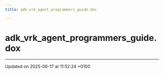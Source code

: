 ```yaml
---
title: adk_vrk_agent_programmers_guide.dox

---
```


# adk_vrk_agent_programmers_guide.dox








-------------------------------

Updated on 2025-06-17 at 11:52:24 +0100
